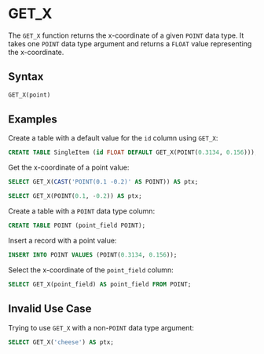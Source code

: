 # GET_X

The `GET_X` function returns the x-coordinate of a given `POINT` data type. It takes one `POINT` data type argument and returns a `FLOAT` value representing the x-coordinate.

## Syntax

```sql
GET_X(point)
```

## Examples

Create a table with a default value for the `id` column using `GET_X`:

```sql
CREATE TABLE SingleItem (id FLOAT DEFAULT GET_X(POINT(0.3134, 0.156)));
```

Get the x-coordinate of a point value:

```sql
SELECT GET_X(CAST('POINT(0.1 -0.2)' AS POINT)) AS ptx;
```

```sql
SELECT GET_X(POINT(0.1, -0.2)) AS ptx;
```

Create a table with a `POINT` data type column:

```sql
CREATE TABLE POINT (point_field POINT);
```

Insert a record with a point value:

```sql
INSERT INTO POINT VALUES (POINT(0.3134, 0.156));
```

Select the x-coordinate of the `point_field` column:

```sql
SELECT GET_X(point_field) AS point_field FROM POINT;
```

## Invalid Use Case

Trying to use `GET_X` with a non-`POINT` data type argument:

```sql
SELECT GET_X('cheese') AS ptx;
```
